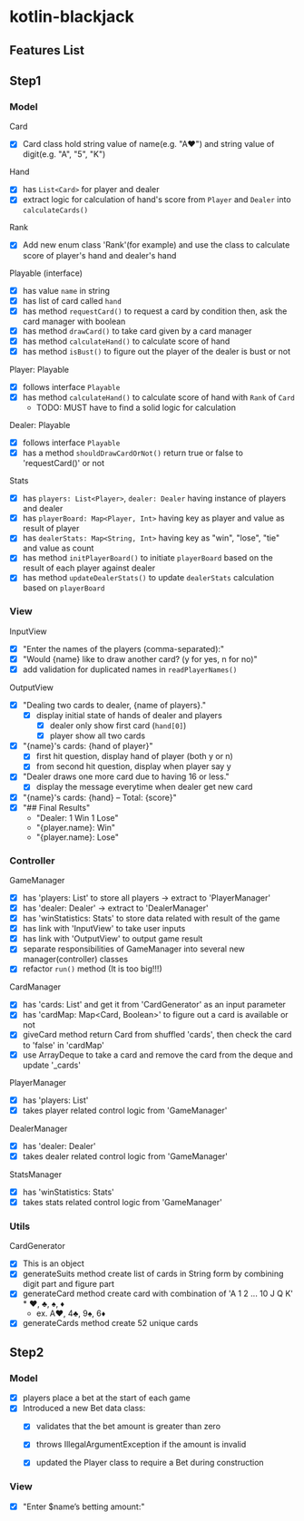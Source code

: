 # kotlin-blackjack

## Features List

## Step1

### Model

Card

- [x] Card class hold string value of name(e.g. "A♥") and string value of digit(e.g. "A", "5", "K")

Hand

- [x] has `List<Card>` for player and dealer
- [x] extract logic for calculation of hand's score from `Player` and `Dealer` into `calculateCards()`

Rank

- [x] Add new enum class 'Rank'(for example) and use the class to calculate score of player's hand and dealer's hand

Playable (interface)

- [x] has value `name` in string
- [x] has list of card called `hand`
- [x] has method `requestCard()` to request a card by condition then, ask the card manager with boolean
- [x] has method `drawCard()` to take card given by a card manager
- [x] has method `calculateHand()` to calculate score of hand
- [x] has method `isBust()` to figure out the player of the dealer is bust or not

Player: Playable

- [x] follows interface `Playable`
- [x] has method `calculateHand()` to calculate score of hand with `Rank` of `Card`
    - TODO: MUST have to find a solid logic for calculation

Dealer: Playable

- [x] follows interface `Playable`
- [x] has a method `shouldDrawCardOrNot()` return true or false to 'requestCard()' or not

Stats

- [x] has `players: List<Player>`, `dealer: Dealer` having instance of players and dealer
- [x] has `playerBoard: Map<Player, Int>` having key as player and value as result of player
- [x] has `dealerStats: Map<String, Int>` having key as "win", "lose", "tie" and value as count
- [x] has method `initPlayerBoard()` to initiate `playerBoard` based on the result of each player against dealer
- [x] has method `updateDealerStats()` to update `dealerStats` calculation based on `playerBoard`

### View

InputView

- [x] "Enter the names of the players (comma-separated):"
- [x] "Would {name} like to draw another card? (y for yes, n for no)"
- [x] add validation for duplicated names in `readPlayerNames()`

OutputView

- [x] "Dealing two cards to dealer, {name of players}."
    - [x] display initial state of hands of dealer and players
        - [x] dealer only show first card (`hand[0]`)
        - [x] player show all two cards
- [x] "{name}'s cards: {hand of player}"
    - [x] first hit question, display hand of player (both y or n)
    - [x] from second hit question, display when player say y
- [x] "Dealer draws one more card due to having 16 or less."
    - [x] display the message everytime when dealer get new card
- [x] "{name}'s cards: {hand} – Total: {score}"
- [x] "## Final Results"
    - "Dealer: 1 Win 1 Lose"
    - "{player.name}: Win"
    - "{player.name}: Lose"

### Controller

GameManager

- [x] has 'players: List<player>' to store all players -> extract to 'PlayerManager'
- [x] has 'dealer: Dealer' -> extract to 'DealerManager'
- [x] has 'winStatistics: Stats' to store data related with result of the game
- [x] has link with 'InputView' to take user inputs
- [x] has link with 'OutputView' to output game result
- [x] separate responsibilities of GameManager into several new manager(controller) classes
- [x] refactor `run()` method (It is too big!!!)

CardManager

- [x] has 'cards: List<Card>' and get it from 'CardGenerator' as an input parameter
- [x] has 'cardMap: Map<Card, Boolean>' to figure out a card is available or not
- [x] giveCard method return Card from shuffled 'cards', then check the card to 'false' in 'cardMap'
- [x] use ArrayDeque to take a card and remove the card from the deque and update '_cards'

PlayerManager

- [x] has 'players: List<Player>'
- [x] takes player related control logic from 'GameManager'

DealerManager

- [x] has 'dealer: Dealer'
- [x] takes dealer related control logic from 'GameManager'

StatsManager

- [x] has 'winStatistics: Stats'
- [x] takes stats related control logic from 'GameManager'

### Utils

CardGenerator

- [x] This is an object
- [x] generateSuits method create list of cards in String form by combining digit part and figure part
- [x] generateCard method create card with combination of 'A 1 2 ... 10 J Q K' * ♥, ♣, ♠, ♦
    - ex. A♥, 4♣, 9♠, 6♦
- [x] generateCards method create 52 unique cards

## Step2

### Model
- [x] players place a bet at the start of each game
- [x] Introduced a new Bet data class:
    - [x] validates that the bet amount is greater than zero
    - [x] throws IllegalArgumentException if the amount is invalid
    - [x] updated the Player class to require a Bet during construction



### View

- [x] "Enter $name’s betting amount:"